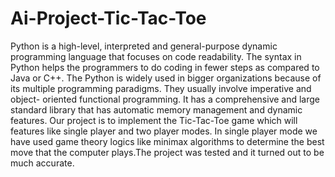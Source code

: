 # Ai-Project-Tic-Tac-Toe
Python is a high-level, interpreted and general-purpose dynamic programming language that
focuses on code readability. The syntax in Python helps the programmers to do coding in
fewer steps as compared to Java or C++. The Python is widely used in bigger organizations
because of its multiple programming paradigms. They usually involve imperative and object-
oriented functional programming. It has a comprehensive and large standard library that has
automatic memory management and dynamic features.
Our project is to implement the Tic-Tac-Toe game which will features like single player and
two player modes. In single player mode we have used game theory logics like minimax
algorithms to determine the best move that the computer plays.The project was tested and it
turned out to be much accurate.
